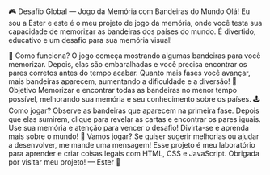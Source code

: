 🎮 Desafio Global — Jogo da Memória com Bandeiras do Mundo
Olá! Eu sou a Ester e este é o meu projeto de jogo da memória, onde você testa sua capacidade de memorizar as bandeiras dos países do mundo. É divertido, 
educativo e um desafio para sua memória visual!

🚀 Como funciona?
O jogo começa mostrando algumas bandeiras para você memorizar. Depois, elas são embaralhadas e você precisa encontrar os pares corretos antes do tempo acabar.
Quanto mais fases você avançar, mais bandeiras aparecem, aumentando a dificuldade e a diversão!
🎯 Objetivo
Memorizar e encontrar todas as bandeiras no menor tempo possível, melhorando sua memória e seu conhecimento sobre os países.
🕹️ Como jogar?
Observe as bandeiras que aparecem na primeira fase.
Depois que elas sumirem, clique para revelar as cartas e encontrar os pares iguais.
Use sua memória e atenção para vencer o desafio!
Divirta-se e aprenda mais sobre o mundo!
🤝 Vamos jogar?
Se quiser sugerir melhorias ou ajudar a desenvolver, me mande uma mensagem! Esse projeto é meu laboratório para aprender e criar coisas legais com HTML, CSS e JavaScript.
Obrigada por visitar meu projeto!
— Ester 🌟

